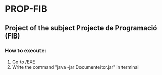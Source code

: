 # PROP-FIB
## Project of the subject Projecte de Programació (FIB)
### How to execute:
1. Go to /EXE
2. Write the command "java -jar Documenteitor.jar" in terminal
